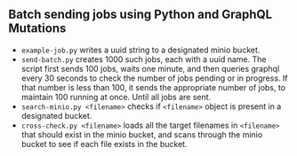 ## Batch sending jobs using Python and GraphQL Mutations

- `example-job.py` writes a uuid string to a designated minio bucket.
- `send-batch.py` creates 1000 such jobs, each with a uuid name. The script first sends 100 jobs, waits one minute, and then queries graphql every 30 seconds to check the number of jobs pending or in progress. If that number is less than 100, it sends the appropriate number of jobs, to maintain 100 running at once. Until all jobs are sent.
- `search-minio.py <filename>` checks if `<filename>` object is present in a designated bucket. 
- `cross-check.py <filename>` loads all the target filenames in `<filename>` that should exist in the minio bucket, and scans through the minio bucket to see if each file exists in the bucket.
